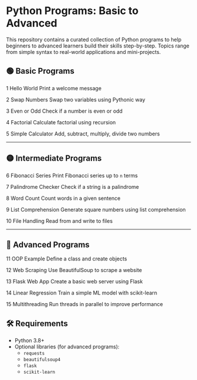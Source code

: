 # Python Programs: Basic to Advanced

This repository contains a curated collection of Python programs to help beginners to advanced learners build their skills step-by-step. Topics range from simple syntax to real-world applications and mini-projects.

## 🟢 Basic Programs

1 	Hello World	           Print a welcome message

2	  Swap Numbers	         Swap two variables using Pythonic way

3	  Even or Odd	           Check if a number is even or odd

4  	Factorial	             Calculate factorial using recursion

5	  Simple Calculator      Add, subtract, multiply, divide two numbers

---

## 🟡 Intermediate Programs

6   Fibonacci Series         Print Fibonacci series up to `n` terms 

7   Palindrome Checker       Check if a string is a palindrome 

8   Word Count               Count words in a given sentence 

9   List Comprehension       Generate square numbers using list comprehension 

10  File Handling            Read from and write to files 

---

## 🔴 Advanced Programs

11  OOP Example             Define a class and create objects 

12  Web Scraping            Use BeautifulSoup to scrape a website 

13  Flask Web App           Create a basic web server using Flask 

14  Linear Regression       Train a simple ML model with scikit-learn 

15  Multithreading          Run threads in parallel to improve performance 

## 🛠️ Requirements

- Python 3.8+
- Optional libraries (for advanced programs):
  - `requests`
  - `beautifulsoup4`
  - `flask`
  - `scikit-learn`
